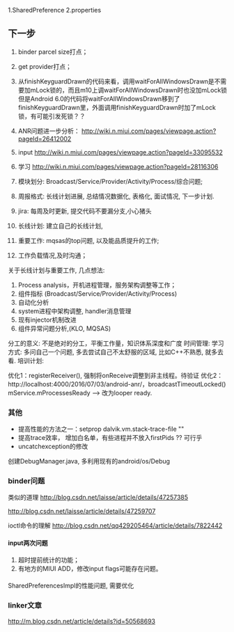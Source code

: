 1.SharedPreference
2.properties


## 下一步

1. binder parcel size打点；
2. get provider打点；
3. 从finishKeyguardDrawn的代码来看，调用waitForAllWindowsDrawn是不需要加mLock锁的，而且m10上调waitForAllWindowsDrawn时也没加mLock锁
但是Android 6.0的代码将waitForAllWindowsDrawn移到了finishKeyguardDrawn里，外面调用finishKeyguardDrawn时加了mLock锁，有可能引发死锁？？
4. ANR问题进一步分析： http://wiki.n.miui.com/pages/viewpage.action?pageId=26412002
5. input http://wiki.n.miui.com/pages/viewpage.action?pageId=33095532
6. 学习 http://wiki.n.miui.com/pages/viewpage.action?pageId=28116306




1. 模块划分: Broadcast/Service/Provider/Activity/Process/综合问题;
2. 周报格式: 长线计划进展, 总结情况数据化, 表格化, 面试情况, 下一步计划.
3. jira: 每周及时更新, 提交代码不要漏分支,小心猪头
4. 长线计划: 建立自己的长线计划,
5. 重要工作: mqsas的top问题, 以及能品质提升的工作;
6. 工作负载情况,及时沟通；


关于长线计划与重要工作, 几点想法:

1. Process analysis，开机进程管理，服务架构调整等工作；
2. 组件指标 (Broadcast/Service/Provider/Activity/Process)
3. 自动化分析
4. system进程中架构调整, handler消息管理
5. 现有injector机制改进
6. 组件异常问题分析,(KLO, MQSAS)




分工的意义: 不是绝对的分工，平衡工作量，知识体系深度和广度
时间管理:
学习方式: 多问自己一个问题, 多去尝试自己不太舒服的区域, 比如C++不熟悉, 就多去看.
培训计划:


优化1：registerReceiver(), 强制将onReceive调整到非主线程。待验证
优化2：http://localhost:4000/2016/07/03/android-anr/，broadcastTimeoutLocked()
mService.mProcessesReady --> 改为looper ready.






### 其他

- 提高性能的方法之一：setprop dalvik.vm.stack-trace-file ""
- 提高trace效率， 增加白名单，有些进程并不放入firstPids ?? 可行乎
- uncatchexception的修改


创建DebugManager.java, 多利用现有的android/os/Debug


### binder问题

类似的道理 http://blog.csdn.net/laisse/article/details/47257385

http://blog.csdn.net/laisse/article/details/47259707

ioctl命令的理解
http://blog.csdn.net/qq429205464/article/details/7822442

#### input两次问题

1. 超时提前统计的功能；
2. 有地方的MIUI ADD，修改input flags可能存在问题。


####

SharedPreferencesImpl的性能问题, 需要优化


### linker文章

http://m.blog.csdn.net/article/details?id=50568693
